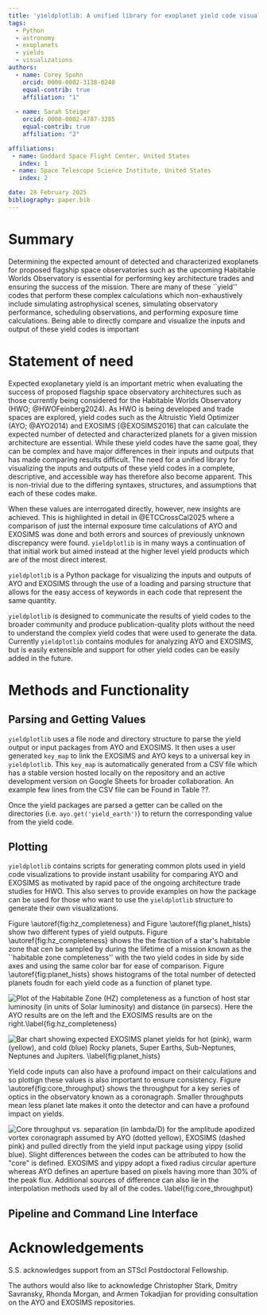 ```yaml
---
title: 'yieldplotlib: A unified library for exoplanet yield code visualizations'
tags:
  - Python
  - astronomy
  - exoplanets
  - yields
  - visualizations
authors:
  - name: Corey Spohn
    orcid: 0000-0002-3138-0240
    equal-contrib: true
    affiliation: "1" 
    
  - name: Sarah Steiger
    orcid: 0000-0002-4787-3285
    equal-contrib: true
    affiliation: "2" 

affiliations:
 - name: Goddard Space Flight Center, United States
   index: 1
 - name: Space Telescope Science Institute, United States
   index: 2

date: 28 February 2025
bibliography: paper.bib
---
```


# Summary

Determining the expected amount of detected and characterized exoplanets for proposed flagship space 
observatories such as the upcoming Habitable Worlds Observatory is essential for performing key 
architecture trades and ensuring the success of the mission. There are many of these ``yield'' 
codes that perform these complex calculations which non-exhaustively include simulating 
astrophysical scenes, simulating observatory performance, scheduling observations, and performing 
exposure time calculations. Being able to directly compare and visualize the inputs and output of
these yield codes is important 

# Statement of need

Expected exoplanetary yield is an important metric when evaluating the success of proposed
flagship space observatory architectures such as those currently being considered for the Habitable 
Worlds Observatory (HWO; @HWOFeinberg2024). As HWO is being developed and trade spaces are 
explored, yield codes such as the Altruistic Yield Optimizer (AYO; @AYO2014) and EXOSIMS 
[@EXOSIMS2016] that can calculate the expected number of detected and characterized planets for a 
given mission architecture are essential. While these yield codes have the same goal, they can be 
complex and have major differences in their inputs and outputs that has made comparing results 
difficult. The need for a unified library for visualizing the inputs and outputs of these yield 
codes in a complete, descriptive, and accessible way has therefore also become apparent. This is 
non-trivial due to the differing syntaxes, structures, and assumptions that each of these codes
make. 

When these values are interrogated directly, however, new insights are achieved. This is 
highlighted in detail in @ETCCrossCal2025 where a comparison of just the internal exposure time 
calculations of AYO and EXOSIMS was done and both errors and sources of previously unknown 
discrepancy were found. `yieldplotlib` is in many ways a continuation of that initial work but 
aimed instead at the higher level yield products which are of the most direct interest. 

`yieldplotlib` is a Python package for visualizing the inputs and outputs of AYO and EXOSIMS 
through the use of a loading and parsing structure that allows for the easy access of keywords 
in each code that represent the same quantity. 

`yieldplotlib` is designed to communicate the results of yield codes to the broader community and 
produce publication-quality plots without the need to understand the complex yield codes that were 
used to generate the data. Currently `yieldplotlib` contains modules for analyzing AYO and EXOSIMS, 
but is easily extensible and support for other yield codes can be easily added in the future.

# Methods and Functionality 

## Parsing and Getting Values
`yieldplotlib` uses a file node and directory structure to parse the yield output or input packages 
from AYO and EXOSIMS. It then uses a user generated `key_map` to link the EXOSIMS and AYO keys to a 
universal key in `yieldplotlib`. This `key_map` is automatically generated from a CSV file which 
has a stable version hosted locally on the repository and an active development version on Google 
Sheets for broader collaboration. An example few lines from the CSV file can be Found in Table ??.

Once the yield packages are parsed a getter can be called on the directories 
(i.e. `ayo.get('yield_earth')`) to return the corresponding value from the yield code.  

## Plotting

`yieldplotlib` contains scripts for generating common plots used in yield code visualizations to 
provide instant usability for comparing AYO and EXOSIMS as motivated by rapid pace of the ongoing 
architecture trade studies for HWO. This also serves to provide examples on how the package can be 
used for those who want to use the `yieldplotlib` structure to generate their own visualizations. 

Figure \autoref{fig:hz_completeness} and Figure \autoref{fig:planet_hists} show two different types 
of yield outputs. Figure \autoref{fig:hz_completeness} shows the the fraction of a star's habitable 
zone that cen be sampled by during the lifetime of a mission known as the ``habitable zone 
completeness'' with the two yield codes in side by side axes and using the same color bar for ease
of comparison. Figure \autoref{fig:planet_hists} shows histograms of the total number of detected 
planets foudn for each yield code as a function of planet type.

![Plot of the Habitable Zone (HZ) completeness as a function of host star luminosity (in units of 
Solar luminosity) and distance (in parsecs). Here the AYO results are on the left and the EXOSIMS 
results are on the right.\label{fig:hz_completeness}](figures/TEMP_hz_completeness.jpeg)

![Bar chart showing expected EXOSIMS planet yields for hot (pink), warm (yellow), and cold (blue)
Rocky planets, Super Earths, Sub-Neptunes, Neptunes and Jupiters.
\label{fig:planet_hists}](figures/TEMP_planet_histograms.jpeg)

Yield code inputs can also have a profound impact on their calculations and so plottign these 
values is also important to ensure consistency. Figure \autoref{fig:core_throughput} shows the 
throughput for a key series of optics in the observatory known as a coronagraph. Smaller 
throughputs mean less planet late makes it onto the detector and can have a profound impact on 
yields. 

![Core throughput vs. separation (in lambda/D) for the amplitude apodized vortex coronagraph 
assumed by AYO (dotted yellow), EXOSIMS (dashed pink) and pulled directly from the yield input 
package using yippy (solid blue). Slight differences between the codes can be attributed to how 
the "core" is defined. EXOSIMS and yippy adopt a fixed radius circular aperture whereas AYO 
defines an aperture based on pixels having more than 30% of the peak flux. Additional sources 
of difference can also lie in the interpolation methods used by all of the codes.
\label{fig:core_throughput}](figures/TEMP_core_throughput.jpg)

## Pipeline and Command Line Interface 

# Acknowledgements

S.S. acknowledges support from an STScI Postdoctoral Fellowship.

The authors would also like to acknowledge Christopher Stark, Dmitry Savransky, Rhonda Morgan, and 
Armen Tokadjian for providing consultation on the AYO and EXOSIMS repositories.
